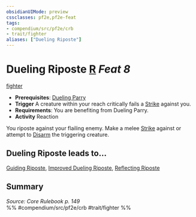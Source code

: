 ```yaml
---
obsidianUIMode: preview
cssclasses: pf2e,pf2e-feat
tags:
- compendium/src/pf2e/crb
- trait/fighter
aliases: ["Dueling Riposte"]
---
```

# Dueling Riposte  [R](rules/core-rulebook/chapter-9-playing-the-game.md#Actions "Reaction") *Feat 8*  
[fighter](rules/traits/fighter.md "Fighter Class Trait")  

- **Prerequisites**: [Dueling Parry](compendium/feats/dueling-parry-apg.md)
- **Trigger** A creature within your reach critically fails a [Strike](rules/actions/strike.md) against you.
- **Requirements**: You are benefiting from Dueling Parry.
- **Activity** Reaction

You riposte against your flailing enemy. Make a melee [Strike](rules/actions/strike.md) against or attempt to [Disarm](rules/actions/disarm.md) the triggering creature.

## Dueling Riposte leads to...

[Guiding Riposte](compendium/feats/guiding-riposte.md), [Improved Dueling Riposte](compendium/feats/improved-dueling-riposte.md), [Reflecting Riposte](compendium/feats/reflecting-riposte-ec6.md)

## Summary

*Source: Core Rulebook p. 149*  
%% #compendium/src/pf2e/crb #trait/fighter %%